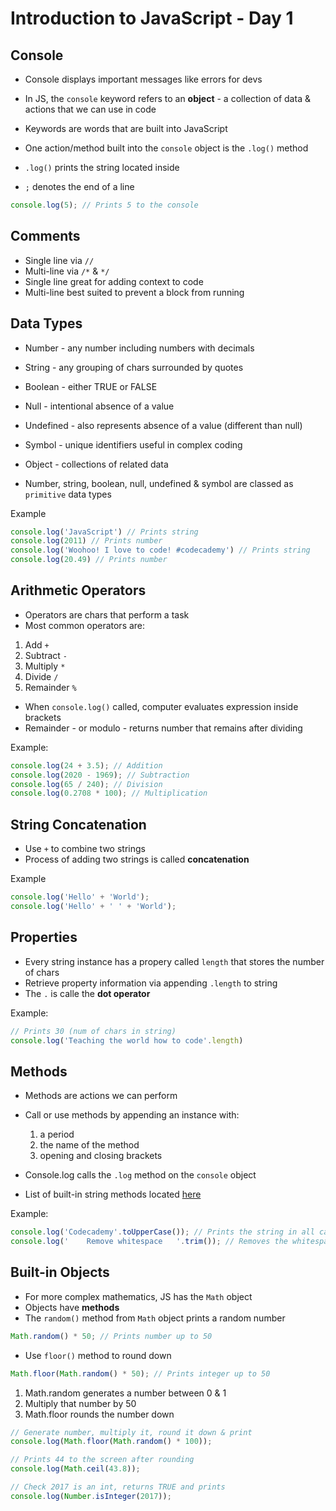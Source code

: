 # Introduction to JavaScript - Day 1

## Console

* Console displays important messages like errors for devs
* In JS, the `console` keyword refers to an __object__ - a collection of data & actions that we can use in code
* Keywords are words that are built into JavaScript

* One action/method built into the `console` object is the `.log()` method
* `.log()` prints the string located inside
* `;` denotes the end of a line

```javascript
console.log(5); // Prints 5 to the console
```
## Comments

* Single line via `//`
* Multi-line via `/*` & `*/`
* Single line great for adding context to code
* Multi-line best suited to prevent a block from running

## Data Types

* Number - any number including numbers with decimals
* String - any grouping of chars surrounded by quotes
* Boolean - either TRUE or FALSE
* Null - intentional absence of a value
* Undefined - also represents absence of a value (different than null)
* Symbol - unique identifiers useful in complex coding
* Object - collections of related data

* Number, string, boolean, null, undefined & symbol are classed as `primitive` data types

Example

```javascript
console.log('JavaScript') // Prints string
console.log(2011) // Prints number
console.log('Woohoo! I love to code! #codecademy') // Prints string
console.log(20.49) // Prints number
```

## Arithmetic Operators

* Operators are chars that perform a task
* Most common operators are:

1. Add `+`
2. Subtract `-`
3. Multiply `*`
4. Divide `/`
5. Remainder `%`

* When `console.log()` called, computer evaluates expression inside brackets
* Remainder - or modulo - returns number that remains after dividing

Example:

```javascript
console.log(24 + 3.5); // Addition
console.log(2020 - 1969); // Subtraction
console.log(65 / 240); // Division
console.log(0.2708 * 100); // Multiplication
```

## String Concatenation

* Use `+` to combine two strings
* Process of adding two strings is called __concatenation__

Example
```javascript
console.log('Hello' + 'World');
console.log('Hello' + ' ' + 'World');
```

## Properties

* Every string instance has a propery called `length` that stores the number of chars
* Retrieve property information via appending `.length` to string
* The `.` is calle the __dot operator__

Example:
```javascript
// Prints 30 (num of chars in string)
console.log('Teaching the world how to code'.length)
```

## Methods

* Methods are actions we can perform
* Call or use methods by appending an instance with:
	1. a period
	2. the name of the method
	3. opening and closing brackets

* Console.log calls the `.log` method on the `console` object
* List of built-in string methods located [here](https://developer.mozilla.org/en-US/docs/Web/JavaScript/Reference/Global_Objects/String/prototype)

Example:
```javascript
console.log('Codecademy'.toUpperCase()); // Prints the string in all caps
console.log('    Remove whitespace   '.trim()); // Removes the whitespace
```

## Built-in Objects

* For more complex mathematics, JS has the `Math` object
* Objects have __methods__
* The `random()` method from `Math` object prints a random number

```javascript
Math.random() * 50; // Prints number up to 50
```

* Use `floor()` method to round down

```javascript
Math.floor(Math.random() * 50); // Prints integer up to 50
```

1. Math.random generates a number between 0 & 1
2. Multiply that number by 50
3. Math.floor rounds the number down

```javascript
// Generate number, multiply it, round it down & print
console.log(Math.floor(Math.random() * 100));

// Prints 44 to the screen after rounding
console.log(Math.ceil(43.8));

// Check 2017 is an int, returns TRUE and prints
console.log(Number.isInteger(2017));
```
